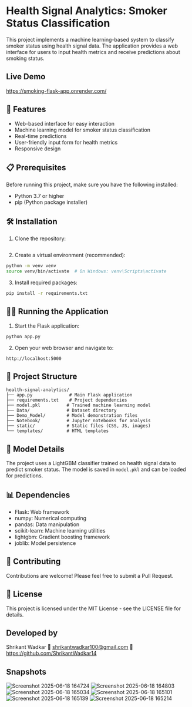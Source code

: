 # Health Signal Analytics: Smoker Status Classification

This project implements a machine learning-based system to classify smoker status using health signal data. The application provides a web interface for users to input health metrics and receive predictions about smoking status.

## Live Demo
https://smoking-flask-app.onrender.com/

## 🚀 Features

- Web-based interface for easy interaction
- Machine learning model for smoker status classification
- Real-time predictions
- User-friendly input form for health metrics
- Responsive design

## 📋 Prerequisites

Before running this project, make sure you have the following installed:
- Python 3.7 or higher
- pip (Python package installer)

## 🛠️ Installation

1. Clone the repository:
```bash

```

2. Create a virtual environment (recommended):
```bash
python -m venv venv
source venv/bin/activate  # On Windows: venv\Scripts\activate
```

3. Install required packages:
```bash
pip install -r requirements.txt
```

## 🏃‍♂️ Running the Application

1. Start the Flask application:
```bash
python app.py
```

2. Open your web browser and navigate to:
```
http://localhost:5000
```

## 📁 Project Structure

```
health-signal-analytics/
├── app.py              # Main Flask application
├── requirements.txt    # Project dependencies
├── model.pkl          # Trained machine learning model
├── Data/              # Dataset directory
├── Demo_Model/        # Model demonstration files
├── Notebook/          # Jupyter notebooks for analysis
├── static/            # Static files (CSS, JS, images)
└── templates/         # HTML templates
```

## 🧪 Model Details

The project uses a LightGBM classifier trained on health signal data to predict smoker status. The model is saved in `model.pkl` and can be loaded for predictions.

## 📊 Dependencies

- Flask: Web framework
- numpy: Numerical computing
- pandas: Data manipulation
- scikit-learn: Machine learning utilities
- lightgbm: Gradient boosting framework
- joblib: Model persistence

## 🤝 Contributing

Contributions are welcome! Please feel free to submit a Pull Request.

## 📝 License

This project is licensed under the MIT License - see the LICENSE file for details.

## Developed by 
Shrikant Wadkar
📧 shrikantwadkar100@gmail.com
🔗 https://github.com/ShrikantWadkar14
 
## Snapshots
![Screenshot 2025-06-18 164724](https://github.com/user-attachments/assets/5a50b043-63f9-4faa-93c8-918e0f7593da)
![Screenshot 2025-06-18 164803](https://github.com/user-attachments/assets/b109cc37-f020-4035-8179-43137eae251c)
![Screenshot 2025-06-18 165034](https://github.com/user-attachments/assets/248ea595-e8e9-410b-bc68-5c134aa74a06)
![Screenshot 2025-06-18 165101](https://github.com/user-attachments/assets/19f5715a-e4da-4b0a-9c0a-167139084faf)
![Screenshot 2025-06-18 165139](https://github.com/user-attachments/assets/078a4cb1-1369-4534-8bea-ad9cf4644a37)
![Screenshot 2025-06-18 165214](https://github.com/user-attachments/assets/1011a8f3-0fad-4c99-83dc-1b203bb412e3)




